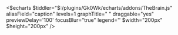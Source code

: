 <!-- {{$:/temp/focussedTiddler}} -->
<div class="z-0 fixed bottom-0 right-0 rounded-tr-lg hidden lg:block">
<$echarts $tiddler="$:/plugins/Gk0Wk/echarts/addons/TheBrain.js" aliasField="caption" levels=1 graphTitle=" " draggable="yes" previewDelay='100' focusBlur="true" legend='' $width="200px" $height="200px" />
</div>